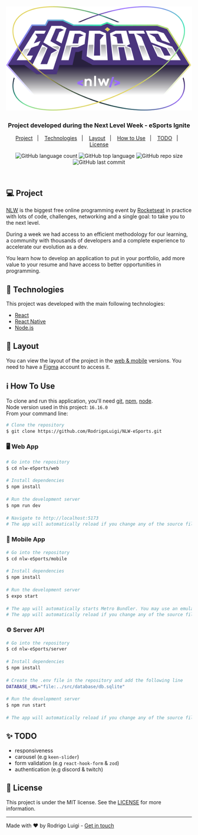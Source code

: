 <h1 align="center">
	<img alt="Logo NLW eSports" src="https://github.com/RodrigoLuigi/NLW-eSports/blob/main/web/src/assets/logo-nlw-esports.svg" />
</h1>

<h3 align="center">
  Project developed during the Next Level Week - eSports Ignite
</h3>

<p align="center">
  <a href="#-project">Project</a>&nbsp;&nbsp;&nbsp;|&nbsp;&nbsp;&nbsp;
  <a href="#-technologies">Technologies</a>&nbsp;&nbsp;&nbsp;|&nbsp;&nbsp;&nbsp;
  <a href="#-layout">Layout</a>&nbsp;&nbsp;&nbsp;|&nbsp;&nbsp;&nbsp;
  <a href="#-how-to-use">How to Use</a>&nbsp;&nbsp;&nbsp;|&nbsp;&nbsp;&nbsp;
  <a href="#-todo">TODO</a>&nbsp;&nbsp;&nbsp;|&nbsp;&nbsp;&nbsp;
  <a href="#-license">License</a>
</p>

<p align="center">
  <img alt="GitHub language count" src="https://img.shields.io/github/languages/count/RodrigoLuigi/nlw-eSports">

  <img alt="GitHub top language" src="https://img.shields.io/github/languages/top/RodrigoLuigi/nlw-eSports">

  <img alt="GitHub repo size" src="https://img.shields.io/github/repo-size/RodrigoLuigi/nlw-eSports">

  <img alt="GitHub last commit" src="https://img.shields.io/github/last-commit/RodrigoLuigi/nlw-eSports">

</p>

<br/>

## 💻 Project

[NLW](https://lp.rocketseat.com.br/nlw) is the biggest free online programming event by [Rocketseat](https://rocketseat.com.br/) in practice with lots of code, challenges, networking and a single goal: to take you to the next level.

During a week we had access to an efficient methodology for our learning, a community with thousands of developers and a complete experience to accelerate our evolution as a dev.

You learn how to develop an application to put in your portfolio, add more value to your resume and have access to better opportunities in programming.

## 🚀 Technologies

This project was developed with the main following technologies:

- [React](https://reactjs.org)
- [React Native](https://reactnative.dev)
- [Node.js](https://nodejs.org/en/)

## 🔖 Layout

You can view the layout of the project in the [web & mobile](https://www.figma.com/community/file/1150897317533332617) versions. You need to have a [Figma](https://www.figma.com/) account to access it.

## ℹ️ How To Use

To clone and run this application, you'll need [git](https://git-scm.com), [npm](https://www.npmjs.com/), [node](https://nodejs.org/en/). 
<br/>Node version used in this project: `16.16.0`
<br/>From your command line:

```bash
# Clone the repository
$ git clone https://github.com/RodrigoLuigi/NLW-eSports.git
```

### 🖥️ Web App

```bash
# Go into the repository
$ cd nlw-eSports/web

# Install dependencies
$ npm install

# Run the development server
$ npm run dev

# Navigate to http://localhost:5173
# The app will automatically reload if you change any of the source files.
```

### 📱 Mobile App

```bash
# Go into the repository
$ cd nlw-eSports/mobile

# Install dependencies
$ npm install

# Run the development server
$ expo start

# The app will automatically starts Metro Bundler. You may use an emulator or your own smartphone.
# The app will automatically reload if you change any of the source files.
```

### ⚙️ Server API

```bash
# Go into the repository
$ cd nlw-eSports/server

# Install dependencies
$ npm install

# Create the .env file in the repository and add the following line
DATABASE_URL="file:../src/database/db.sqlite"

# Run the development server
$ npm run start

# The app will automatically reload if you change any of the source files.
```

## ✨ TODO

- responsiveness
- carousel (e.g `keen-slider`)
- form validation (e.g `react-hook-form` & `zod`)
- authentication (e.g discord & twitch)

## 📝 License

This project is under the MIT license. See the [LICENSE](LICENSE.md) for more information.

---

Made with ♥ by Rodrigo Luigi - [Get in touch](https://www.linkedin.com/in/RodrigoLuigi/)